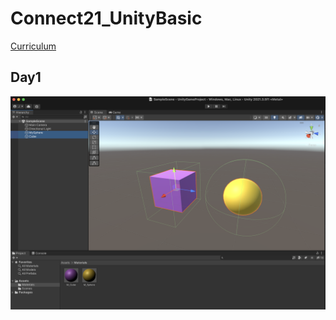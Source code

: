 # Connect21_UnityBasic  
[Curriculum](https://www.notion.so/f4f16efc27ef4ba7bd8ba3ab343682f6)
## Day1
![Day1](/result.png)